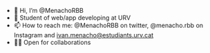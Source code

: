 - 👋 Hi, I’m @MenachoRBB
- 👀 Student of web/app developing at URV
- 📫 How to reach me: @MenachoRBB on twitter, @menacho.rbb on Instagram and ivan.menacho@estudiants.urv.cat
- 🙋‍♂️ Open for collaborations

<!---
MenachoRBB/MenachoRBB is a ✨ special ✨ repository because its `README.md` (this file) appears on your GitHub profile.
You can click the Preview link to take a look at your changes.
--->
